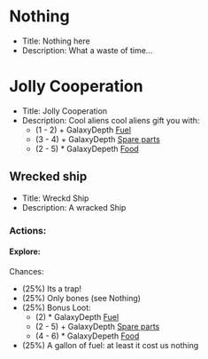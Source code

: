 # Nothing
- Title: Nothing here
- Description: What a waste of time...
# Jolly Cooperation
- Title: Jolly Cooperation
- Description: Cool aliens cool aliens gift you with: 
	- (1 - 2) + GalaxyDepth [Fuel](Resources_Fuel)
	- (3 - 4) + GalaxyDepth [Spare parts](Resorces_SpareParts)
	- (2 - 5) * GalaxyDepeth [Food](Resoureces_food)
## Wrecked ship
- Title: Wreckd Ship
- Description: A wracked Ship
### Actions: 
#### Explore:
Chances:
- (25%) Its a trap!
- (25%) Only bones (see Nothing)
- (25%) Bonus Loot:
	- (2) * GalaxyDepth [Fuel](Resources_Fuel)
	- (2 - 5) + GalaxyDepth [Spare parts](Resorces_SpareParts)
	- (4 - 6) * GalaxyDepeth [Food](Resoureces_food)
- (25%) A gallon of fuel: at least it cost us nothing
 